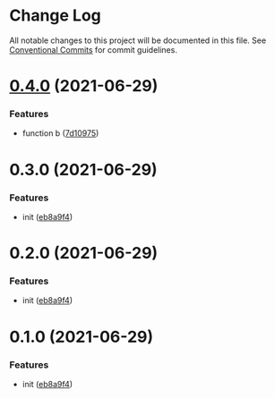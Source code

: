 # Change Log

All notable changes to this project will be documented in this file.
See [Conventional Commits](https://conventionalcommits.org) for commit guidelines.

# [0.4.0](https://github.com/leiyaguang/lerna-test/compare/@ipalfish/pay@0.3.0...@ipalfish/pay@0.4.0) (2021-06-29)

### Features

-   function b ([7d10975](https://github.com/leiyaguang/lerna-test/commit/7d109759e531e5702b8b445be995a58bf3ab4b88))

# 0.3.0 (2021-06-29)

### Features

-   init ([eb8a9f4](https://github.com/leiyaguang/lerna-test/commit/eb8a9f48767c54434c683a331d23386b396399eb))

# 0.2.0 (2021-06-29)

### Features

-   init ([eb8a9f4](https://github.com/leiyaguang/lerna-test/commit/eb8a9f48767c54434c683a331d23386b396399eb))

# 0.1.0 (2021-06-29)

### Features

-   init ([eb8a9f4](https://github.com/leiyaguang/lerna-test/commit/eb8a9f48767c54434c683a331d23386b396399eb))
